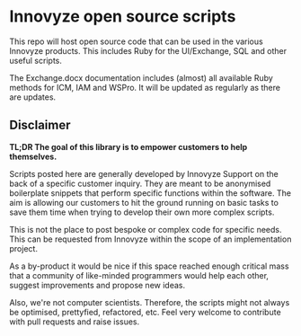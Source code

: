 # Innovyze open source scripts
This repo will host open source code that can be used in the various Innovyze products. This includes Ruby for the UI/Exchange, SQL and other useful scripts.

The Exchange.docx documentation includes (almost) all available Ruby methods for ICM, IAM and WSPro. It will be updated as regularly as there are updates.

## Disclaimer
**TL;DR The goal of this library is to empower customers to help themselves.**

Scripts posted here are generally developed by Innovyze Support on the back of a specific customer inquiry. They are meant to be anonymised boilerplate snippets that perform specific functions within the software. The aim is allowing our customers to hit the ground running on basic tasks to save them time when trying to develop their own more complex scripts.

This is not the place to post bespoke or complex code for specific needs. This can be requested from Innovyze within the scope of an implementation project.

As a by-product it would be nice if this space reached enough critical mass that a community of like-minded programmers would help each other, suggest improvements and propose new ideas.

Also, we're not computer scientists. Therefore, the scripts might not always be optimised, prettyfied, refactored, etc. Feel very welcome to contribute with pull requests and raise issues.
